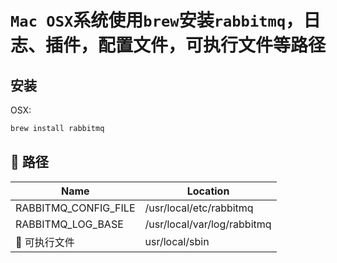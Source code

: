 # `Mac OSX`系统使用`brew`安装`rabbitmq`，日志、插件，配置文件，可执行文件等路径

## 安装

OSX:

```bash
brew install rabbitmq
```

##  路径

| Name                 | Location                    |
| -------------------- | --------------------------- |
| RABBITMQ_CONFIG_FILE | /usr/local/etc/rabbitmq     |
| RABBITMQ_LOG_BASE    | /usr/local/var/log/rabbitmq |
|  可执行文件          | usr/local/sbin              |
